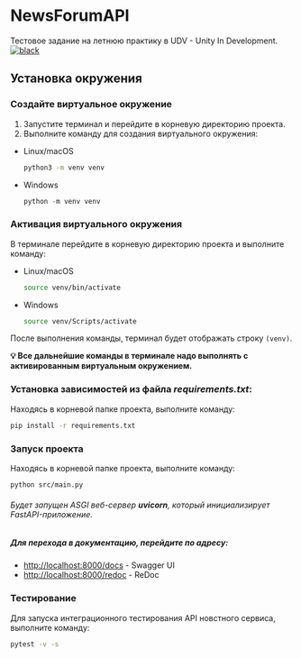 # NewsForumAPI
Тестовое задание на летнюю практику в UDV - Unity In Development.
[![black](https://img.shields.io/badge/code%20style-black-black)](https://pypi.org/project/black/)
## Установка окружения

### Создайте виртуальное окружение

1. Запустите терминал и перейдите в корневую директорию проекта.
2. Выполните команду для создания виртуального окружения:
- Linux/macOS
    ```bash
    python3 -m venv venv
    ```
    
- Windows
    
    ```python
    python -m venv venv
    ```
    
### Активация виртуального окружения
 В терминале перейдите в корневую директорию проекта и выполните команду:
- Linux/macOS
    
    ```bash
    source venv/bin/activate
    ```
    
- Windows
    
    ```bash
    source venv/Scripts/activate
    ```
После выполнения команды, терминал будет отображать строку `(venv)`.

**💡 Все дальнейшие команды в терминале надо выполнять с активированным виртуальным окружением.**

### Установка зависимостей из файла *requirements.txt*:
Находясь в корневой папке проекта, выполните команду:

```bash
pip install -r requirements.txt
```

### Запуск проекта
Находясь в корневой папке проекта, выполните команду:

```bash
python src/main.py
```
    
###### _Будет запущен ASGI веб-сервер **uvicorn**, который инициализирует FastAPI-приложение._

##### Для перехода в документацию, перейдите по адресу: 
- [http://localhost:8000/docs](http://localhost:8000/docs) - Swagger UI
- [http://localhost:8000/redoc](http://localhost:8000/redoc) - ReDoc



### Тестирование
Для запуска интеграционного тестирования API новстного сервиса, выполните команду:
```bash
pytest -v -s
```


